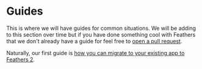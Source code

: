 # Guides

This is where we will have guides for common situations. We will be adding to this section over time but if you have done something cool with Feathers that we don't already have a guide for feel free to [open a pull request](https://github.com/feathersjs/feathers-docs/edit/master/guides/readme.md).

Naturally, our first guide is [how you can migrate to your existing app to Feathers 2](./migrating.md).
